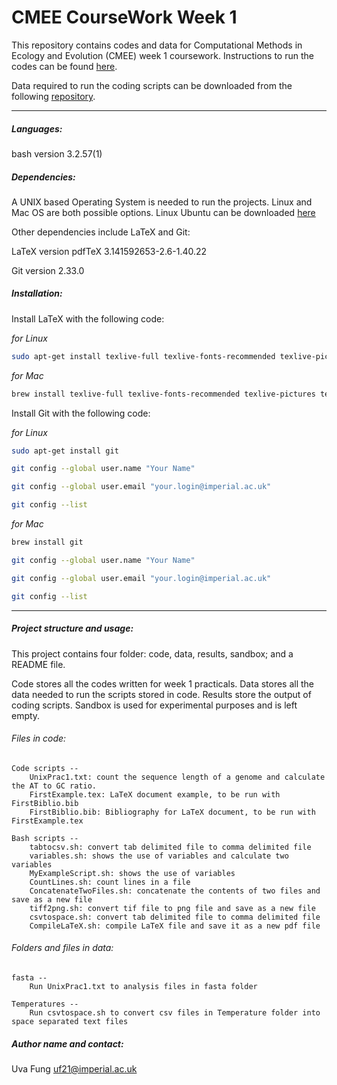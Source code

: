 # CMEE CourseWork Week 1

This repository contains codes and data for Computational Methods in Ecology and Evolution (CMEE) week 1 coursework.
Instructions to run the codes can be found [here](https://mhasoba.github.io/TheMulQuaBio/intro.html).

Data required to run the coding scripts can be downloaded from the following [repository](https://github.com/mhasoba/TheMulQuaBio).

***

##### Languages:
bash version 3.2.57(1)

##### Dependencies:
A UNIX based Operating System is needed to run the projects. Linux and Mac OS are both possible options. Linux Ubuntu can be downloaded [here](https://ubuntu.com/)

Other dependencies include LaTeX and Git:

LaTeX version pdfTeX 3.141592653-2.6-1.40.22

Git version 2.33.0


##### Installation:

Install LaTeX with the following code:

*for Linux*
```Bash
sudo apt-get install texlive-full texlive-fonts-recommended texlive-pictures texlive-latex-extra imagemagick    
```


*for Mac*
```bash
brew install texlive-full texlive-fonts-recommended texlive-pictures texlive-latex-extra imagemagick
```           


Install Git with the following code:

*for Linux*
```bash
sudo apt-get install git
```
```bash
git config --global user.name "Your Name"
```
```bash
git config --global user.email "your.login@imperial.ac.uk"
```
```bash
git config --list    
```


*for Mac*
```bash
brew install git
```
```bash
git config --global user.name "Your Name"
```
```bash
git config --global user.email "your.login@imperial.ac.uk"
```
```bash
git config --list    
```

***********

##### Project structure and usage:
This project contains four folder: code, data, results, sandbox; and a README file.

Code stores all the codes written for week 1 practicals. Data stores all the data needed to run the scripts stored in code. Results store the output of coding scripts. Sandbox is used for experimental purposes and is left empty.

###### Files in code:

    Code scripts --
        UnixPrac1.txt: count the sequence length of a genome and calculate the AT to GC ratio.
        FirstExample.tex: LaTeX document example, to be run with FirstBiblio.bib
        FirstBiblio.bib: Bibliography for LaTeX document, to be run with FirstExample.tex

    Bash scripts --
        tabtocsv.sh: convert tab delimited file to comma delimited file
        variables.sh: shows the use of variables and calculate two variables
        MyExampleScript.sh: shows the use of variables
        CountLines.sh: count lines in a file
        ConcatenateTwoFiles.sh: concatenate the contents of two files and save as a new file
        tiff2png.sh: convert tif file to png file and save as a new file
        csvtospace.sh: convert tab delimited file to comma delimited file
        CompileLaTeX.sh: compile LaTeX file and save it as a new pdf file


###### Folders and files in data:
    fasta --
        Run UnixPrac1.txt to analysis files in fasta folder

    Temperatures --
        Run csvtospace.sh to convert csv files in Temperature folder into space separated text files

##### Author name and contact: 
Uva Fung uf21@imperial.ac.uk
